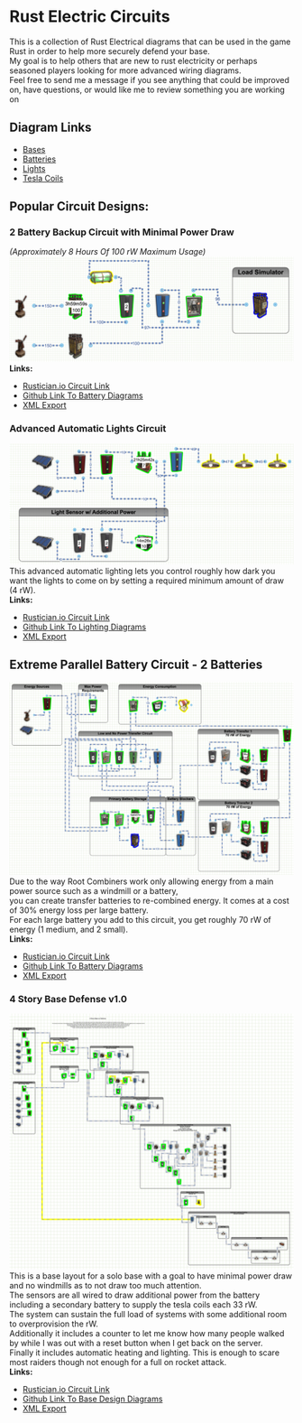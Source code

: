 # Rust Electric Circuits
This is a collection of Rust Electrical diagrams that can be used in the game Rust in order to help more securely defend your base.</br>
My goal is to help others that are new to rust electricity or perhaps seasoned players looking for more advanced wiring diagrams.</br>
Feel free to send me a message if you see anything that could be improved on, have questions, or would like me to review something you are working on

## Diagram Links
* [Bases](/bases/)
* [Batteries](/batteries/)
* [Lights](/lights/)
* [Tesla Coils](/teslacoils/)

## Popular Circuit Designs:
### 2 Battery Backup Circuit with Minimal Power Draw
<i>(Approximately 8 Hours Of 100 rW Maximum Usage)</i></br>
![BackupBattery-2Batteries](batteries/images/BackupBattery-2Batteriesv2.png)
<b>Links:</b>
* [Rustician.io Circuit Link](https://www.rustrician.io/?circuit=b75b8f5cf1336f12edf6e280d006b47f)
* [Github Link To Battery Diagrams](batteries)
* [XML Export](batteries/xml/BackupBattery-2Batteries.xml)

### Advanced Automatic Lights Circuit
![AdvancedAutoLights](lights/images/AdvancedAutoLightsv2.png)
This advanced automatic lighting lets you control roughly how dark you want the lights to come on by setting a required minimum amount of draw (4 rW).</br>
<b>Links:</b>
* [Rustician.io Circuit Link](https://www.rustrician.io/?circuit=5cb2fdf4600dbf3edd42de5d13f5fa75)
* [Github Link To Lighting Diagrams](lights)
* [XML Export](lights/xml/AdvancedAutoLights.xml)

## Extreme Parallel Battery Circuit - 2 Batteries
![ExtremeParallelBatteries-2](batteries/images/ExtremeParallelBatteries-2.png)
Due to the way Root Combiners work only allowing energy from a main power source such as a windmill or a battery,</br>
you can create transfer batteries to re-combined energy.  It comes at a cost of 30% energy loss per large battery.</br>
For each large battery you add to this circuit, you get roughly 70 rW of energy (1 medium, and 2 small).</br>
<b>Links:</b>
* [Rustician.io Circuit Link](https://www.rustrician.io/?circuit=9396eee97e211fc00e7c05536c165e01)
* [Github Link To Battery Diagrams](batteries)
* [XML Export](batteries/xml/ExtremeParallelBatteries-2.xml)

### 4 Story Base Defense v1.0
![4StoryBaseDefesnev1.0](bases/images/4StoryBaseDefensev1.0.png)
This is a base layout for a solo base with a goal to have minimal power draw and no windmills as to not draw too much attention.</br>
The sensors are all wired to draw additional power from the battery including a secondary battery to supply the tesla coils each 33 rW.</br> 
The system can sustain the full load of systems with some additional room to overprovision the rW.</br>
Additionally it includes a counter to let me know how many people walked by while I was out with a reset button when I get back on the server.</br>
Finally it includes automatic heating and lighting.  This is enough to scare most raiders though not enough for a full on rocket attack.</br>
<b>Links:</b>
* [Rustician.io Circuit Link](https://www.rustrician.io/?circuit=fd7c82fead5fe723aac485fc93aa125f)
* [Github Link To Base Design Diagrams](bases)
* [XML Export](bases/xml/4StoryBaseDefensev1.0.xml)